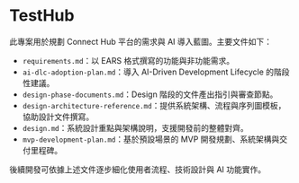 # TestHub

此專案用於規劃 Connect Hub 平台的需求與 AI 導入藍圖。主要文件如下：

- `requirements.md`：以 EARS 格式撰寫的功能與非功能需求。
- `ai-dlc-adoption-plan.md`：導入 AI-Driven Development Lifecycle 的階段性建議。
- `design-phase-documents.md`：Design 階段的文件產出指引與審查節點。
- `design-architecture-reference.md`：提供系統架構、流程與序列圖模板，協助設計文件撰寫。
- `design.md`：系統設計重點與架構說明，支援開發前的整體對齊。
- `mvp-development-plan.md`：基於預設場景的 MVP 開發規劃、系統架構與交付里程碑。

後續開發可依據上述文件逐步細化使用者流程、技術設計與 AI 功能實作。
